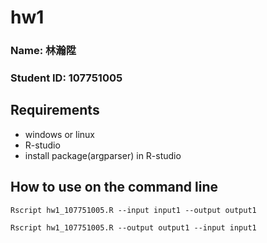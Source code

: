 # hw1

### Name: 林瀚陞
### Student ID: 107751005
## Requirements
* windows or linux
* R-studio
* install package(argparser) in R-studio

## How to use on the command line

```
Rscript hw1_107751005.R --input input1 --output output1

Rscript hw1_107751005.R --output output1 --input input1
```

